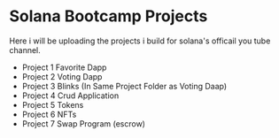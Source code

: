 # Solana Bootcamp Projects

Here i will be uploading the projects i build for solana's officail you tube channel.

- Project 1 Favorite Dapp
- Project 2 Voting Dapp
- Project 3 Blinks (In Same Project Folder as Voting Daap)
- Project 4 Crud Application
- Project 5 Tokens
- Project 6 NFTs
- Project 7 Swap Program (escrow)
